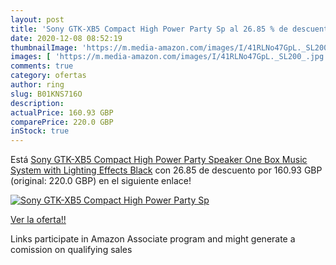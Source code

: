 ```yaml
---
layout: post
title: 'Sony GTK-XB5 Compact High Power Party Sp al 26.85 % de descuento'
date: 2020-12-08 08:52:19
thumbnailImage: 'https://m.media-amazon.com/images/I/41RLNo47GpL._SL200_.jpg'
images: [ 'https://m.media-amazon.com/images/I/41RLNo47GpL._SL200_.jpg' ]
comments: true
category: ofertas
author: ring
slug: B01KNS716O
description:
actualPrice: 160.93 GBP
comparePrice: 220.0 GBP
inStock: true
---
```


Está [Sony GTK-XB5 Compact High Power Party Speaker  One Box Music System with Lighting Effects  Black](https://www.amazon.co.uk/dp/B01KNS716O/?tag=tolees0a-21) con 26.85 de descuento por 160.93 GBP (original: 220.0 GBP) en el siguiente enlace!

[![Sony GTK-XB5 Compact High Power Party Sp](https://m.media-amazon.com/images/I/41RLNo47GpL._SL200_.jpg)](https://www.amazon.co.uk/dp/B01KNS716O/?tag=tolees0a-21)

[Ver la oferta!!](https://www.amazon.co.uk/dp/B01KNS716O/?tag=tolees0a-21)

Links participate in Amazon Associate program and might generate a comission on qualifying sales


